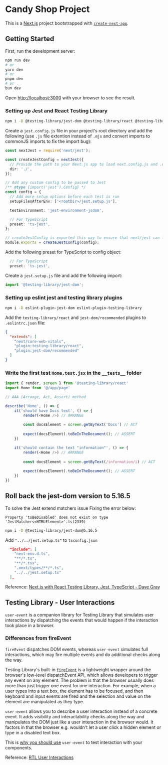 # Candy Shop Project

This is a [Next.js](https://nextjs.org/) project bootstrapped with [`create-next-app`](https://github.com/vercel/next.js/tree/canary/packages/create-next-app).

## Getting Started

First, run the development server:

```bash
npm run dev
# or
yarn dev
# or
pnpm dev
# or
bun dev
```

Open [http://localhost:3000](http://localhost:3000) with your browser to see the result.

### Setting up Jest and React Testing Library

```bash
npm i -D @testing-library/jest-dom @testing-library/react @testing-library/user-event jest jest-environment-jsdom ts-jest
```

Create a `jest.config.js` file in your project's root directory and add the following (use `.js` file extention instead of `.mjs` and convert imports to commonJS imports to fix the import bug):

```typescript
const nextJest = require('next/jest');

const createJestConfig = nextJest({
  // Provide the path to your Next.js app to load next.config.js and .env files in your test environment
  dir: './',
});

// Add any custom config to be passed to Jest
/** @type {import('jest').Config} */
const config = {
  // Add more setup options before each test is run
  setupFilesAfterEnv: ['<rootDir>/jest.setup.js'],

  testEnvironment: 'jest-environment-jsdom',

  // For TypeScript
  preset: 'ts-jest',
};

// createJestConfig is exported this way to ensure that next/jest can load the Next.js config which is async
module.exports = createJestConfig(config);
```

Add the following preset for TypeScript to config object:

```typescript
  // For TypeScript
  preset: 'ts-jest',
```

Create a `jest.setup.js` file and add the following import:

```typescript
import '@testing-library/jest-dom';
```

### Setting up eslint jest and testing library plugins

```bash
npm i -D eslint-plugin-jest-dom eslint-plugin-testing-library
```

Add the `testing-library/react` and `jest-dom/recommended` plugins to `.eslintrc.json` file:

```json
{
  "extends": [
    "next/core-web-vitals",
    "plugin:testing-library/react",
    "plugin:jest-dom/recommended"
  ]
}
```

### Write the first test `Home.test.jsx` in the `__tests__` folder

```typescript
import { render, screen } from '@testing-library/react'
import Home from '@/app/page'

// AAA (Arrange, Act, Assert) method

describe('Home', () => {
    it('should have Docs text', () => {
        render(<Home />) // ARRANGE
    
        const docsElement = screen.getByText('Docs') // ACT
    
        expect(docsElement).toBeInTheDocument(); // ASSERT
    })

    it('should contain the text "information"', () => {
        render(<Home />) // ARRANGE
    
        const docsElement = screen.getByText(/information/i) // ACT
    
        expect(docsElement).toBeInTheDocument(); // ASSERT
    })
})
```

## Roll back the jest-dom version to 5.16.5

To solve the Jest extend matchers issue
Fixing the error below:

`Property 'toBeDisabled' does not exist on type 'JestMatchers<HTMLElement>'.ts(2339)`

```bash
npm i -D @testing-library/jest-dom@5.16.5
```

Add `"../../jest.setup.ts"` to `tsconfig.json`

```json
  "include": [
    "next-env.d.ts",
    "**/*.ts",
    "**/*.tsx",
    ".next/types/**/*.ts",
    "../../jest.setup.ts"
  ],
```

Reference:
[Next.js with React Testing Library, Jest, TypeScript - Dave Gray](https://www.youtube.com/watch?v=AS79oJ3Fcf0)

## Testing Library - User Interactions

`user-event` is a companion library for Testing Library that simulates user interactions by dispatching the events that would happen if the interaction took place in a browser.

### Differences from fireEvent

`fireEvent` dispatches DOM events, whereas `user-event` simulates full interactions, which may fire multiple events and do additional checks along the way.

Testing Library's built-in [`fireEvent`](https://testing-library.com/docs/dom-testing-library/api-events#fireevent) is a lightweight wrapper around the browser's low-level dispatchEvent API, which allows developers to trigger any event on any element. The problem is that the browser usually does more than just trigger one event for one interaction. For example, when a user types into a text box, the element has to be focused, and then keyboard and input events are fired and the selection and value on the element are manipulated as they type.

`user-event` allows you to describe a user interaction instead of a concrete event. It adds visibility and interactability checks along the way and manipulates the DOM just like a user interaction in the browser would. It factors in that the browser e.g. wouldn't let a user click a hidden element or type in a disabled text box.

This is [why you should use](https://ph-fritsche.github.io/blog/post/why-userevent) `user-event` to test interaction with your components.

Reference: [RTL User Interactions](https://testing-library.com/docs/user-event/intro)
